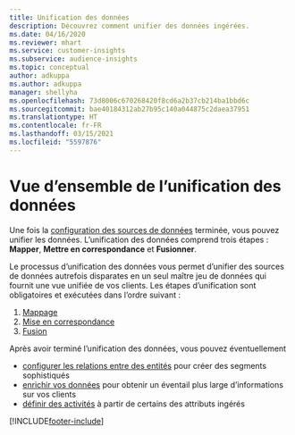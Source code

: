 ```yaml
---
title: Unification des données
description: Découvrez comment unifier des données ingérées.
ms.date: 04/16/2020
ms.reviewer: mhart
ms.service: customer-insights
ms.subservice: audience-insights
ms.topic: conceptual
author: adkuppa
ms.author: adkuppa
manager: shellyha
ms.openlocfilehash: 73d8006c670268420f8cd6a2b37cb214ba1bbd6c
ms.sourcegitcommit: bae40184312ab27b95c140a044875c2daea37951
ms.translationtype: HT
ms.contentlocale: fr-FR
ms.lasthandoff: 03/15/2021
ms.locfileid: "5597876"
---
```

# <a name="data-unification-overview"></a>Vue d’ensemble de l’unification des données

Une fois la [configuration des sources de données](data-sources.md) terminée, vous pouvez unifier les données. L’unification des données comprend trois étapes : **Mapper**, **Mettre en correspondance** et **Fusionner**.

Le processus d’unification des données vous permet d’unifier des sources de données autrefois disparates en un seul maître jeu de données qui fournit une vue unifiée de vos clients. Les étapes d’unification sont obligatoires et exécutées dans l’ordre suivant :

1. [Mappage](map-entities.md)
2. [Mise en correspondance](match-entities.md)
3. [Fusion](merge-entities.md)

Après avoir terminé l’unification des données, vous pouvez éventuellement

- [configurer les relations entre des entités](relationships.md) pour créer des segments sophistiqués
- [enrichir vos données](enrichment-hub.md) pour obtenir un éventail plus large d’informations sur vos clients
- [définir des activités](activities.md) à partir de certains des attributs ingérés


[!INCLUDE[footer-include](../includes/footer-banner.md)]